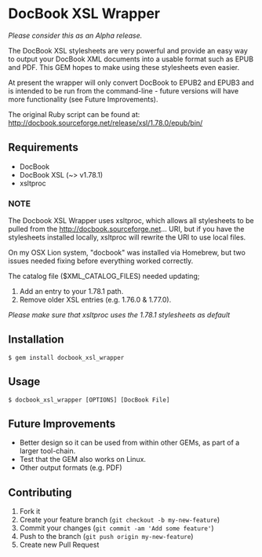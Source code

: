 # DocBook XSL Wrapper

_Please consider this as an Alpha release._

The DocBook XSL stylesheets are very powerful and provide an easy way to output
your DocBook XML documents into a usable format such as EPUB and PDF. This GEM
hopes to make using these stylesheets even easier.

At present the wrapper will only convert DocBook to EPUB2 and EPUB3 and is
intended to be run from the command-line - future versions will have more
functionality (see Future Improvements).

The original Ruby script can be found at: http://docbook.sourceforge.net/release/xsl/1.78.0/epub/bin/


## Requirements

* DocBook
* DocBook XSL (~> v1.78.1)
* xsltproc

### NOTE

The Docbook XSL Wrapper uses xsltproc, which allows all stylesheets to be
pulled from the http://docbook.sourceforge.net... URI, but if you have the
stylesheets installed locally, xsltproc will rewrite the URI to use local files.

On my OSX Lion system, "docbook" was installed via Homebrew, but two issues
needed fixing before everything worked correctly.

The catalog file ($XML_CATALOG_FILES) needed updating;

1. Add an entry to your 1.78.1 path.
2. Remove older XSL entries (e.g. 1.76.0 & 1.77.0).

_Please make sure that xsltproc uses the *1.78.1* stylesheets as default_


## Installation

    $ gem install docbook_xsl_wrapper

## Usage

    $ docbook_xsl_wrapper [OPTIONS] [DocBook File]

## Future Improvements

  * Better design so it can be used from within other GEMs, as part of a larger tool-chain.
  * Test that the GEM also works on Linux.
  * Other output formats (e.g. PDF)

## Contributing

1. Fork it
2. Create your feature branch (`git checkout -b my-new-feature`)
3. Commit your changes (`git commit -am 'Add some feature'`)
4. Push to the branch (`git push origin my-new-feature`)
5. Create new Pull Request
